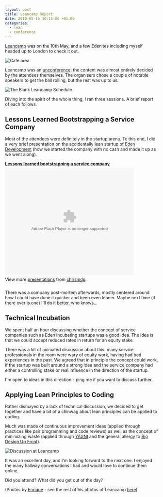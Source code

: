 ```yaml
---
layout: post
title: Leancamp Report
date: 2010-05-16 10:15:00 +01:00
categories:
  - lean
  - conference
---
```

[Leancamp](http://leanca.mp) was on the 10th May, and a few Edenites including myself headed up to London to check it out.

![Café area](http://farm5.static.flickr.com/4069/4597552919_d191c7c26d.jpg)

Leancamp was an [unconference](http://en.wikipedia.org/wiki/Unconference): the content was almost entirely decided by the attendees themselves. The organisers chose a couple of notable speakers to get the ball rolling, but the rest was up to us.

![The Blank Leancamp Schedule](http://farm2.static.flickr.com/1158/4598320700_6eb2c5383b.jpg)

Diving into the spirit of the whole thing, I ran three sessions. A brief report of each follows.

## Lessons Learned Bootstrapping a Service Company

Most of the attendees were definitely in the startup arena. To this end, I did a very brief presentation on the accidentally lean startup of [Eden Development](http://edendevelopment.co.uk) (how we started the company with no cash and made it up as we went along). 

<div style="width:425px" id="__ss_4147733"><strong style="display:block;margin:12px 0 4px"><a href="http://www.slideshare.net/chrismdp/lessons-learned-bootstrapping-a-service-company" title="Lessons learned bootstrapping a service company">Lessons learned bootstrapping a service company</a></strong><object id="__sse4147733" width="425" height="355"><param name="movie" value="http://static.slidesharecdn.com/swf/ssplayer2.swf?doc=lessons-learned-bootstrapping-service-company-100519010728-phpapp02&amp;stripped_title=lessons-learned-bootstrapping-a-service-company" /><param name="allowFullScreen" value="true"/><param name="allowScriptAccess" value="always"/><embed name="__sse4147733" src="http://static.slidesharecdn.com/swf/ssplayer2.swf?doc=lessons-learned-bootstrapping-service-company-100519010728-phpapp02&amp;stripped_title=lessons-learned-bootstrapping-a-service-company" type="application/x-shockwave-flash" allowscriptaccess="always" allowfullscreen="true" width="425" height="355"></embed></object><div style="padding:5px 0 12px">View more <a href="http://www.slideshare.net/">presentations</a> from <a href="http://www.slideshare.net/chrismdp">chrismdp</a>.</div></div>

There was a company post-mortem afterwards, mostly centered around how I could have done it quicker and been even leaner. Maybe next time (if there ever is one) I'll do it better, who knows...

## Technical Incubation

We spent half an hour discussing whether the concept of service companies such as Eden incubating startups was a good idea. The idea is that we could accept reduced rates in return for an equity stake. 

There was a lot of animated discussion about this: many service professionals in the room were wary of equity work, having had bad experiences in the past. We agreed that in principle the concept could work, if the startup was built around a strong idea and the service company had either a controlling stake or real influence in the direction of the startup.

I'm open to ideas in this direction - ping me if you want to discuss further.

## Applying Lean Principles to Coding

Rather dismayed by a lack of technical discussion, we decided to get together and have a bit of a chinwag about lean principles can be applied to coding. 

Much was made of continuous improvement ideas (applied through practices like pair programming and code reviews) as well as the concept of minimizing waste (applied through [YAGNI](http://en.wikipedia.org/wiki/You_ain't_gonna_need_it) and the general allergy to [Big Design Up Front](http://en.wikipedia.org/wiki/Big_Design_Up_Front)).

![Discussion at Leancamp](http://farm5.static.flickr.com/4010/4597860793_4e7ec18372.jpg)

It was an excellent day, and I'm looking forward to the next one. I enjoyed the many hallway conversations I had and would love to continue them online.

Did you attend? What did you get out of the day?

(Photos by [Enrique](http://flickr.com/photos/ecomba) - see the rest of his photos of Leancamp [here](http://www.flickr.com/photos/ecomba/sets/72157623913929379/))
